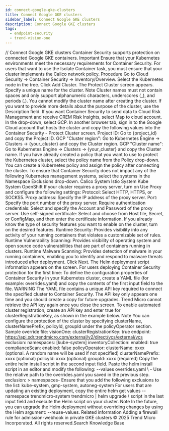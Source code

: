 ```yaml
---
id: connect-google-gke-clusters
title: Connect Google GKE clusters
sidebar_label: Connect Google GKE clusters
description: Connect Google GKE clusters
tags:
  - endpoint-security
  - trend-vision-one
---
```


/*<![CDATA[*/ $('#title').html($('meta[name=map-description]').attr('content')); /*]]>*/ Connect Google GKE clusters Container Security supports protection on connected Google GKE containers. Important Ensure that your Kubernetes environments meet the necessary requirements for Container Security. For users that want to use the Isolate Container task, you must ensure that your cluster implements the Calico network policy. Procedure Go to Cloud Security → Container Security → Inventory/Overview. Select the Kubernetes node in the tree. Click Add Cluster. The Protect Cluster screen appears. Specify a unique name for the cluster. Note Cluster names must not contain spaces and only support alphanumeric characters, underscores (_), and periods (.). You cannot modify the cluster name after creating the cluster. If you want to provide more details about the purpose of the cluster, use the Description field. If you want Container Security to send data to Cloud Risk Management and receive CREM Risk Insights, select Map to cloud account. In the drop-down, select GCP. In another browser tab, sign in to the Google Cloud account that hosts the cluster and copy the following values into the Container Security - Protect Cluster screen. Project ID: Go to {project_id} and copy the Project ID. GCP "Cluster region": Go to Kubernetes Engine → Clusters → {your_cluster} and copy the Cluster region. GCP "Cluster name": Go to Kubernetes Engine → Clusters → {your_cluster} and copy the Cluster name. If you have already created a policy that you want to use to protect the Kubernetes cluster, select the policy name from the Policy drop-down. You can create a Kubernetes policy and assign the policy after connecting the cluster. To ensure that Container Security does not impact any of the following Kubernetes management systems, select the systems in the Namespace Exclusions drop-down. Calico System Istio System Kube System OpenShift If your cluster requires a proxy server, turn on Use Proxy and configure the following settings: Protocol: Select HTTP, HTTPS, or SOCKS5. Proxy address: Specify the IP address of the proxy server. Port: Specify the port number of the proxy server. Require authentication credentials: Select and specify the Account and Password of the proxy server. Use self-signed certificate: Select and choose from Host file, Secret, or ConfigMap, and then enter the certificate information. If you already know the type of security features you want to enable on the cluster, turn on the desired features. Runtime Security: Provides visibility into any activity of your running containers that violates a customizable set of rules. Runtime Vulnerability Scanning: Provides visibility of operating system and open source code vulnerabilities that are part of containers running in clusters. Runtime Malware Scanning: Provides detection of malware in your running containers, enabling you to identify and respond to malware threats introduced after deployment. Click Next. The Helm deployment script information appears on the screen. For users deploying Container Security protection for the first time: To define the configuration properties of Container Security in your Kubernetes cluster, create a YAML file (for example: overrides.yaml) and copy the contents of the first input field to the file. WARNING The YAML file contains a unique API key required to connect the specified cluster to Container Security. The API key only appears one time and you should create a copy for future upgrades. Trend Micro cannot retrieve the API key again once you close the screen. To enable automated cluster registration, create an API key and enter true for clusterRegistrationKey, as shown in the example below. Note You can configure the protection of the cluster by specifying clusterName, clusterNamePrefix, policyId, groupId under the policyOperator section. Sample override file: visionOne: clusterRegistrationKey: true endpoint: https://api.xdr.trendmicro.com/external/v2/direct/vcs/external/vcs exclusion: namespaces: [kube-system] inventoryCollection: enabled: true complianceScan: enabled: false policyOperator: clusterName: xxxx (optional. A random name will be used if not specified) clusterNamePrefix: xxxx (optional) policyId: xxxx (optional) groupId: xxxx (required) Copy the entire helm install script in the second input field. Paste the helm install script in an editor and modify the following: --values overrides.yaml \ - Use the relative path to the overrides.yaml you saved in the previous step. exclusion: > namespaces- Ensure that you add the following exclusions to the list: kube-system, gmp-system, autoneg-system For users that are updating an existing deployment, copy the entire helm get values --namespace trendmicro-system trendmicro | helm upgrade \ script in the last input field and execute the Helm script on your cluster. Note In the future, you can upgrade the Helm deployment without overriding changes by using the Helm argument: --reuse-values. Related information Adding a firewall rule for admission-webhook in private GKE clusters © 2025 Trend Micro Incorporated. All rights reserved.Search Knowledge Base